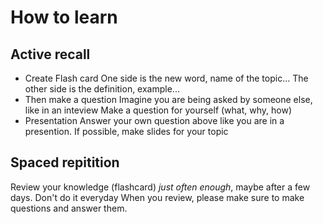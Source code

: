 # How to learn

## Active recall

- Create Flash card
One side is the new word, name of the topic...
The other side is the definition, example...
- Then make a question
Imagine you are being asked by someone else, like in an inteview
Make a question for yourself (what, why, how)
- Presentation
Answer your own question above like you are in a presention. If possible, make slides for your topic

## Spaced repitition

Review your knowledge (flashcard) *just often enough*, maybe after a few days. Don't do it everyday
When you review, please make sure to make questions and answer them.